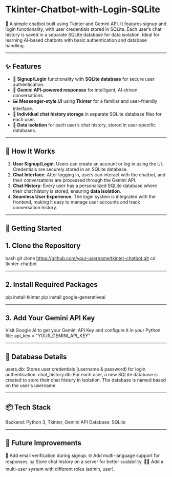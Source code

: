 # Tkinter-Chatbot-with-Login-SQLite
🤖 A simple chatbot built using Tkinter and Gemini API. It features signup and login functionality, with user credentials stored in SQLite. Each user’s chat history is saved in a separate SQLite database for data isolation. Ideal for learning AI-based chatbots with basic authentication and database handling.

---


## ✨ Features

- 🔐 **Signup/Login** functionality with **SQLite database** for secure user authentication.
- 🤖 **Gemini API-powered responses** for intelligent, AI-driven conversations.
- 🖼️ **Messenger-style UI** using **Tkinter** for a familiar and user-friendly interface.
- 📂 **Individual chat history storage** in separate SQLite database files for each user.
- 💬 **Data isolation** for each user’s chat history, stored in user-specific databases.

---

## 🧠 How It Works

1. **User Signup/Login**: Users can create an account or log in using the UI. Credentials are securely stored in an SQLite database.
2. **Chat Interface**: After logging in, users can interact with the chatbot, and their conversations are processed through the Gemini API.
3. **Chat History**: Every user has a personalized SQLite database where their chat history is stored, ensuring **data isolation**.
4. **Seamless User Experience**: The login system is integrated with the frontend, making it easy to manage user accounts and track conversation history.

---

## 🚀 Getting Started

## 1. Clone the Repository
bash
git clone https://github.com/your-username/tkinter-chatbot.git
cd tkinter-chatbot

---

## 2. Install Required Packages
pip install tkinter 
pip install google-generativeai

---

## 3. Add Your Gemini API Key
Visit Google AI to get your Gemini API Key and configure it in your Python file:
api_key = "YOUR_GEMINI_API_KEY"

---

## 🔐 Database Details
users.db: Stores user credentials (username & password) for login authentication.
chat_history.db: For each user, a new SQLite database is created to store their chat history in isolation. The database is named based on the user's username.

---

## 📦 Tech Stack
Backend: Python 3, Tkinter, Gemini API
Database: SQLite

---

## 🚀 Future Improvements
🔑 Add email verification during signup.
🌐 Add multi-language support for responses.
📊 Store chat history on a server for better scalability.
🧑‍💻 Add a multi-user system with different roles (admin, user).

